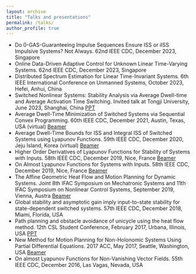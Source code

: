 ```yaml
---
layout: archive
title: "Talks and presentations"
permalink: /talks/
author_profile: true
---
```


* Do 0-GAS-Guaranteeing Impulse Sequences Ensure ISS or iISS Impulsive Systems? Not Always. 62nd IEEE CDC, December 2023, Singapore
* Online Data-Driven Adaptive Control for Unknown Linear Time-Varying Systems. 62nd IEEE CDC, December 2023, Singapore
* Distributed Spectrum Estimation for Linear Time-Invariant Systems. 6th IEEE International Conference on Unmanned Systems, October 2023, Hefei, Anhui, China
* Switched Nonlinear Systems: Stability Analysis via Average Dwell-time and Average Activation Time Switching. Invited talk at Tongji University, June 2023, Shanghai, China <a href="https://1drv.ms/p/s!Aji1a52wJTJRiY1bL17dKp4Aw92beA?e=TQmvdT">PPT</a>
* Average Dwell-Time Minimization of Switched Systems via Sequential Convex Programming. 60th IEEE CDC, December 2021, Austin, Texas, USA (virtual) <a href="https://1drv.ms/b/s!Aji1a52wJTJRiY1hf5O9Bj0Wnb0zSw?e=Nz6h1y">Beamer</a>
* Average Dwell-Time Bounds for ISS and Integral ISS of Switched Systems using Lyapunov Functions. 59th IEEE CDC, December 2020, Jeju Island, Korea (virtual) <a href="https://1drv.ms/b/s!Aji1a52wJTJRiY1dlAX0JXjp9GZmIA?e=1xwf0O">Beamer</a>
* Higher Order Derivatives of Lyapunov Functions for Stability of Systems with Inputs. 58th IEEE CDC, December 2019, Nice, France <a href="https://1drv.ms/b/s!Aji1a52wJTJRiY1fMNeSOmwZwVc5nw?e=1YDT8K">Beamer</a>
* On Almost Lyapunov Functions for Systems with Inputs. 58th IEEE CDC, December 2019, Nice, France <a href="https://1drv.ms/b/s!Aji1a52wJTJRiY1gef2yfO0af2SSIA?e=n63FCg">Beamer</a>
* The Affine Geometric Heat Flow and Motion Planning for Dynamic Systems. Joint 8th IFAC Symposium on Mechatronic Systems and 11th IFAC Symposium on Nonlinear Control Systems, September 2019, Vienna, Austra <a href="https://1drv.ms/b/s!Aji1a52wJTJRiY1ed7Nl5SOwuUt5KA?e=wk310J">Beamer</a>
* Global stability and asymptotic gain imply input-to-state stability for state-dependent switched systems. 57th IEEE CDC, December 2018, Miami, Florida, USA
* Path planning and obstacle avoidance of unicycle using the heat flow method. 12th CSL Student Conference, February 2017, Urbana, Illinois, USA <a href="https://1drv.ms/p/s!Aji1a52wJTJRiY1ii9ukS7HDDH4keA?e=CVqmjA">PPT</a>
* New Method for Motion Planning for Non-Holonomic Systems Using Partial Differential Equations. 2017 ACC, May 2017, Seattle, Washington, USA <a href="https://1drv.ms/b/s!Aji1a52wJTJRiY1jImcTSo4L2DXzhQ?e=b2SueY">Beamer</a>
* On almost Lyapunov Functions for Non-Vanishing Vector Fields. 55th IEEE CDC, December 2016, Las Vagas, Nevada, USA
